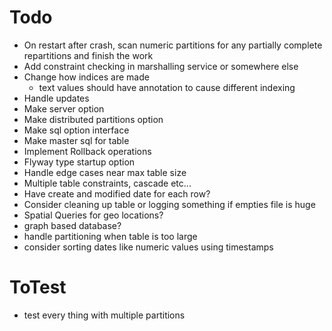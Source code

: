 # Todo
- On restart after crash, scan numeric partitions for any partially complete repartitions and finish the work
- Add constraint checking in marshalling service or somewhere else
- Change how indices are made
  - text values should have annotation to cause different indexing
- Handle updates
- Make server option
- Make distributed partitions option
- Make sql option interface
- Make master sql for table
- Implement Rollback operations
- Flyway type startup option
- Handle edge cases near max table size
- Multiple table constraints, cascade etc...
- Have create and modified date for each row?
- Consider cleaning up table or logging something if empties file is huge
- Spatial Queries for geo locations?
- graph based database?
- handle partitioning when table is too large
- consider sorting dates like numeric values using timestamps

# ToTest
- test every thing with multiple partitions

